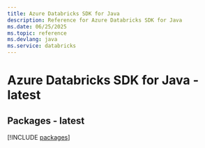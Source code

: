 ```yaml
---
title: Azure Databricks SDK for Java
description: Reference for Azure Databricks SDK for Java
ms.date: 06/25/2025
ms.topic: reference
ms.devlang: java
ms.service: databricks
---
```

# Azure Databricks SDK for Java - latest
## Packages - latest
[!INCLUDE [packages](databricks-index.md)]